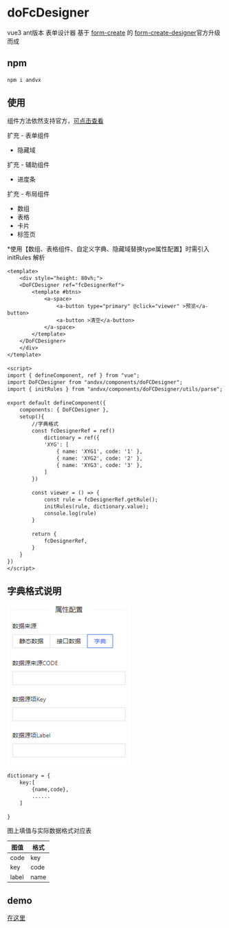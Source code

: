 #  doFcDesigner
vue3  ant版本 表单设计器 基于 [form-create](http://form-create.com/) 的 [form-create-designer](http://designer.form-create.com/guide/)官方升级而成 

## npm
```
npm i andvx
```

## 使用

组件方法依然支持官方，[可点击查看](http://designer.form-create.com/guide/api.html#getrule)

扩充 - 表单组件
- 隐藏域

扩充 - 辅助组件
- 进度条

扩充 - 布局组件
- 数组
- 表格
- 卡片
- 标签页

*使用【数组、表格组件、自定义字典、隐藏域替换type属性配置】时需引入 initRules 解析
```
<template>
    <div style="height: 80vh;">
    <DoFCDesigner ref="fcDesignerRef">
        <template #btns>
            <a-space>
                <a-button type="primary" @click="viewer" >预览</a-button>
                <a-button >清空</a-button>
            </a-space>
        </template>
    </DoFCDesigner>
    </div>
</template>

<script>
import { defineComponent, ref } from "vue";
import DoFCDesigner from "andvx/components/doFCDesigner";
import { initRules } from "andvx/components/doFCDesigner/utils/parse";

export default defineComponent({
    components: { DoFCDesigner },
    setup(){
        //字典格式
        const fcDesignerRef = ref()
            dictionary = ref({
            'XYG': [
                { name: 'XYG1', code: '1' },
                { name: 'XYG2', code: '2' },
                { name: 'XYG3', code: '3' },
            ]
        })

        const viewer = () => {            
            const rule = fcDesignerRef.getRule();
            initRules(rule, dictionary.value);
            console.log(rule)
        }

        return {
            fcDesignerRef,
        }
    }
})
</script>
```


## 字典格式说明
![字典格式](./assets/dictionary.png)

```
dictionary = {
    key:[
        {name,code},
        ......
    ]

}
```
图上填值与实际数据格式对应表

|  图值  | 格式  |
| ----  | ---- |
| code  | key   |
| key   | code  |
| label | name  |

## demo 

[在这里](../../src/views/form/fcDesigner.vue)